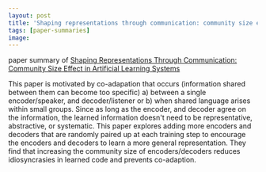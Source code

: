 ```yaml
---
layout: post
title: 'Shaping representations through communication: community size effect in artificial learning systems'
tags: [paper-summaries]
image:
---
```

paper summary of [Shaping Representations Through Communication: Community Size Effect in Artificial Learning Systems
]('https://arxiv.org/abs/1912.06208')
<!--end_excerpt-->

This paper is motivated by co-adapation that occurs (information shared between them can become too specific) a) between a single encoder/speaker, and decoder/listener or b) when shared language arises within small groups. Since as long as the encoder, and decoder agree on the information, the learned information doesn't need to be representative, abstractive, or systematic. This paper explores adding more encoders and decoders that are randomly paired up at each training step to encourage the encoders and decoders to learn a more general representation. They find that increasing the community size of encoders/decoders reduces idiosyncrasies in learned code and prevents co-adaption.